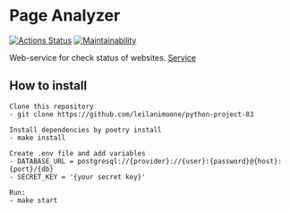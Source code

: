 # Page Analyzer

[![Actions Status](https://github.com/leilanimoone/python-project-83/workflows/hexlet-check/badge.svg)](https://github.com/leilanimoone/python-project-83/actions)
[![Maintainability](https://api.codeclimate.com/v1/badges/864bc4ad27cd08d3ab7f/maintainability)](https://codeclimate.com/github/leilanimoone/python-project-83/maintainability)

Web-service for check status of websites. [Service](python-project-83-production-6ef1.up.railway.app)


## How to install

```
Clone this repository
- git clone https://github.com/leilanimoone/python-project-83

Install dependencies by poetry install
- make install

Create .env file and add variables
- DATABASE_URL = postgresql://{provider}://{user}:{password}@{host}:{port}/{db}
- SECRET_KEY = '{your secret key}'

Run:
- make start
```
